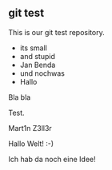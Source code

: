 git test
--------

This is our git test repository.

- its small
- and stupid
- Jan Benda
- und nochwas
- Hallo

Bla bla

Test.

Mart1n Z3ll3r

Hallo Welt! :-)

Ich hab da noch eine Idee!
